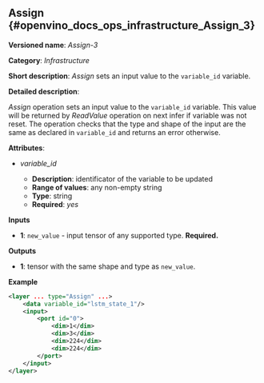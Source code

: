 ## Assign <a name="Assign"></a> {#openvino_docs_ops_infrastructure_Assign_3}

**Versioned name**: *Assign-3*

**Category**: *Infrastructure*

**Short description**: *Assign* sets an input value to the `variable_id` variable.

**Detailed description**:

*Assign* operation sets an input value to the `variable_id` variable. This value will be returned by *ReadValue* operation on next infer if variable was not reset.
The operation checks that the type and shape of the input are the same as
declared in `variable_id` and returns an error otherwise.

**Attributes**:

* *variable_id*

  * **Description**: identificator of the variable to be updated
  * **Range of values**: any non-empty string
  * **Type**: string
  * **Required**: *yes*

**Inputs**

*   **1**: `new_value` - input tensor of any supported type. **Required.**

**Outputs**

*   **1**: tensor with the same shape and type as `new_value`.

**Example**

```xml
<layer ... type="Assign" ...>
    <data variable_id="lstm_state_1"/>
    <input>
        <port id="0">
            <dim>1</dim>
            <dim>3</dim>
            <dim>224</dim>
            <dim>224</dim>
        </port>
    </input>
</layer>
```
